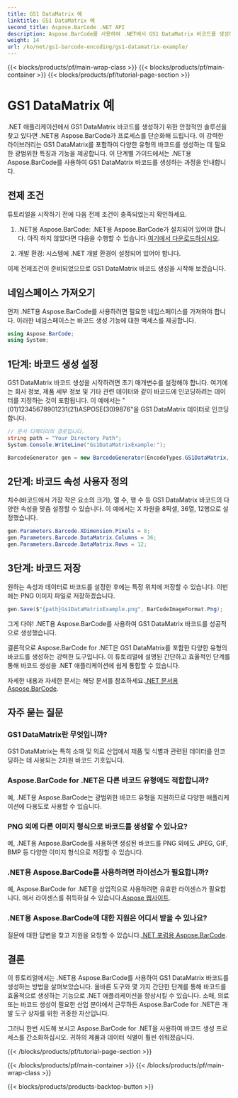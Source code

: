 ```yaml
---
title: GS1 DataMatrix 예
linktitle: GS1 DataMatrix 예
second_title: Aspose.BarCode .NET API
description: Aspose.BarCode를 사용하여 .NET에서 GS1 DataMatrix 바코드를 생성하는 방법을 알아보세요. 단 몇 단계만 거치면 쉽고 효율적으로 바코드를 생성할 수 있습니다.
weight: 14
url: /ko/net/gs1-barcode-encoding/gs1-datamatrix-example/
---
```


{{< blocks/products/pf/main-wrap-class >}}
{{< blocks/products/pf/main-container >}}
{{< blocks/products/pf/tutorial-page-section >}}

# GS1 DataMatrix 예


.NET 애플리케이션에서 GS1 DataMatrix 바코드를 생성하기 위한 안정적인 솔루션을 찾고 있다면 .NET용 Aspose.BarCode가 프로세스를 단순화해 드립니다. 이 강력한 라이브러리는 GS1 DataMatrix를 포함하여 다양한 유형의 바코드를 생성하는 데 필요한 광범위한 특징과 기능을 제공합니다. 이 단계별 가이드에서는 .NET용 Aspose.BarCode를 사용하여 GS1 DataMatrix 바코드를 생성하는 과정을 안내합니다.

## 전제 조건

튜토리얼을 시작하기 전에 다음 전제 조건이 충족되었는지 확인하세요.

1. .NET용 Aspose.BarCode: .NET용 Aspose.BarCode가 설치되어 있어야 합니다. 아직 하지 않았다면 다음을 수행할 수 있습니다.[여기에서 다운로드하십시오](https://releases.aspose.com/barcode/net/).

2. 개발 환경: 시스템에 .NET 개발 환경이 설정되어 있어야 합니다.

이제 전제조건이 준비되었으므로 GS1 DataMatrix 바코드 생성을 시작해 보겠습니다.

## 네임스페이스 가져오기

먼저 .NET용 Aspose.BarCode를 사용하려면 필요한 네임스페이스를 가져와야 합니다. 이러한 네임스페이스는 바코드 생성 기능에 대한 액세스를 제공합니다.

```csharp
using Aspose.BarCode;
using System;
```

## 1단계: 바코드 생성 설정

GS1 DataMatrix 바코드 생성을 시작하려면 초기 매개변수를 설정해야 합니다. 여기에는 회사 정보, 제품 세부 정보 및 기타 관련 데이터와 같이 바코드에 인코딩하려는 데이터를 지정하는 것이 포함됩니다. 이 예에서는 "(01)12345678901231(21)ASPOSE(30)9876"을 GS1 DataMatrix 데이터로 인코딩합니다.

```csharp
// 문서 디렉터리의 경로입니다.
string path = "Your Directory Path";
System.Console.WriteLine("Gs1DataMatrixExample:");

BarcodeGenerator gen = new BarcodeGenerator(EncodeTypes.GS1DataMatrix, "(01)12345678901231(21)ASPOSE(30)9876");
```

## 2단계: 바코드 속성 사용자 정의

치수(바코드에서 가장 작은 요소의 크기), 열 수, 행 수 등 GS1 DataMatrix 바코드의 다양한 속성을 맞춤 설정할 수 있습니다. 이 예에서는 X 차원을 8픽셀, 36열, 12행으로 설정했습니다.

```csharp
gen.Parameters.Barcode.XDimension.Pixels = 8;
gen.Parameters.Barcode.DataMatrix.Columns = 36;
gen.Parameters.Barcode.DataMatrix.Rows = 12;
```

## 3단계: 바코드 저장

원하는 속성과 데이터로 바코드를 설정한 후에는 특정 위치에 저장할 수 있습니다. 이번에는 PNG 이미지 파일로 저장하겠습니다.

```csharp
gen.Save($"{path}Gs1DataMatrixExample.png", BarCodeImageFormat.Png);
```

그게 다야! .NET용 Aspose.BarCode를 사용하여 GS1 DataMatrix 바코드를 성공적으로 생성했습니다.

결론적으로 Aspose.BarCode for .NET은 GS1 DataMatrix를 포함한 다양한 유형의 바코드를 생성하는 강력한 도구입니다. 이 튜토리얼에 설명된 간단하고 효율적인 단계를 통해 바코드 생성을 .NET 애플리케이션에 쉽게 통합할 수 있습니다.

 자세한 내용과 자세한 문서는 해당 문서를 참조하세요.[.NET 문서용 Aspose.BarCode](https://reference.aspose.com/barcode/net/).

## 자주 묻는 질문

### GS1 DataMatrix란 무엇입니까?
GS1 DataMatrix는 특히 소매 및 의료 산업에서 제품 및 식별과 관련된 데이터를 인코딩하는 데 사용되는 2차원 바코드 기호입니다.

### Aspose.BarCode for .NET은 다른 바코드 유형에도 적합합니까?
예, .NET용 Aspose.BarCode는 광범위한 바코드 유형을 지원하므로 다양한 애플리케이션에 다용도로 사용할 수 있습니다.

### PNG 외에 다른 이미지 형식으로 바코드를 생성할 수 있나요?
예, .NET용 Aspose.BarCode를 사용하면 생성된 바코드를 PNG 외에도 JPEG, GIF, BMP 등 다양한 이미지 형식으로 저장할 수 있습니다.

### .NET용 Aspose.BarCode를 사용하려면 라이선스가 필요합니까?
 예, Aspose.BarCode for .NET을 상업적으로 사용하려면 유효한 라이센스가 필요합니다. 에서 라이센스를 취득하실 수 있습니다.[Aspose 웹사이트](https://purchase.aspose.com/buy).

### .NET용 Aspose.BarCode에 대한 지원은 어디서 받을 수 있나요?
 질문에 대한 답변을 찾고 지원을 요청할 수 있습니다.[.NET 포럼용 Aspose.BarCode](https://forum.aspose.com/c/barcode/13).

## 결론

이 튜토리얼에서는 .NET용 Aspose.BarCode를 사용하여 GS1 DataMatrix 바코드를 생성하는 방법을 살펴보았습니다. 올바른 도구와 몇 가지 간단한 단계를 통해 바코드를 효율적으로 생성하는 기능으로 .NET 애플리케이션을 향상시킬 수 있습니다. 소매, 의료 또는 바코드 생성이 필요한 산업 분야에서 근무하든 Aspose.BarCode for .NET은 개발 도구 상자를 위한 귀중한 자산입니다.

그러니 한번 시도해 보시고 Aspose.BarCode for .NET을 사용하여 바코드 생성 프로세스를 간소화하십시오. 귀하의 제품과 데이터 식별이 훨씬 쉬워졌습니다.

{{< /blocks/products/pf/tutorial-page-section >}}

{{< /blocks/products/pf/main-container >}}
{{< /blocks/products/pf/main-wrap-class >}}

{{< blocks/products/products-backtop-button >}}
